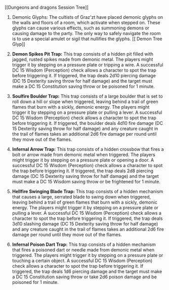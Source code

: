 [[Dungeons and dragons Session Tree]]

1.  Demonic Glyphs: The cultists of Graz'zt have placed demonic glyphs on the walls and floors of a room, which activate when stepped on. These glyphs can cause various effects, such as summoning demons or causing damage to the party. The only way to safely navigate the room is to use a special amulet or sigil that nullifies the glyphs.
[[ Demon Tree Glyp]]
1.  **Demon Spikes Pit Trap:** This trap consists of a hidden pit filled with jagged, rusted spikes made from demonic metal. The players might trigger it by stepping on a pressure plate or tripping a wire. A successful DC 15 Wisdom (Perception) check allows a character to spot the trap before triggering it. If triggered, the trap deals 2d10 piercing damage (DC 15 Dexterity saving throw for half damage) and the target must make a DC 15 Constitution saving throw or be poisoned for 1 minute.
    
2.  **Soulfire Boulder Trap:** This trap consists of a large boulder that is set to roll down a hill or slope when triggered, leaving behind a trail of green flames that burn with a sickly, demonic energy. The players might trigger it by stepping on a pressure plate or pulling a lever. A successful DC 15 Wisdom (Perception) check allows a character to spot the trap before triggering it. If triggered, the boulder deals 4d10 fire damage (DC 15 Dexterity saving throw for half damage) and any creature caught in the trail of flames takes an additional 2d6 fire damage per round until they move out of the flames.
    
3.  **Infernal Arrow Trap:** This trap consists of a hidden crossbow that fires a bolt or arrow made from demonic metal when triggered. The players might trigger it by stepping on a pressure plate or opening a door. A successful DC 15 Wisdom (Perception) check allows a character to spot the trap before triggering it. If triggered, the trap deals 2d8 piercing damage (DC 15 Dexterity saving throw for half damage) and the target must make a DC 15 Wisdom saving throw or be frightened for 1 minute.
    
4.  **Hellfire Swinging Blade Trap:** This trap consists of a hidden mechanism that causes a large, serrated blade to swing down when triggered, leaving behind a trail of green flames that burn with a sickly, demonic energy. The players might trigger it by stepping on a pressure plate or pulling a lever. A successful DC 15 Wisdom (Perception) check allows a character to spot the trap before triggering it. If triggered, the trap deals 3d10 slashing damage (DC 15 Dexterity saving throw for half damage) and any creature caught in the trail of flames takes an additional 2d6 fire damage per round until they move out of the flames.
    
5.  **Infernal Poison Dart Trap:** This trap consists of a hidden mechanism that fires a poisoned dart or needle made from demonic metal when triggered. The players might trigger it by stepping on a pressure plate or touching a certain object. A successful DC 15 Wisdom (Perception) check allows a character to spot the trap before triggering it. If triggered, the trap deals 1d6 piercing damage and the target must make a DC 15 Constitution saving throw or take 2d6 poison damage and be poisoned for 1 minute.